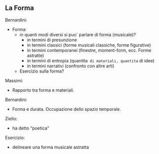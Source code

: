 
## La Forma

Bernardini:

- Forma:
  - in quanti modi diversi si puo` parlare di forma (musicale)?
    - in termini di presunzione 
    - in termini classici (forme musicali classiche,  forme figurative)
    - in termini contemporanei (finestre, moment-form, ecc. Forme astratte)
    - in termini di entropia (quantita` di materiali, quantita` di idee)
    - in termini narrativi (confronto con altre arti)
  - Esercizio sulla forma?



Massimi:
- Rapporto tra forma e materiali. 

Bernardini:
- Forma e durata. Occupazione dello spazio temporale.

Ziello:
- ha detto “poetica”

Esercizio:
- delineare una forma musicale astratta 
